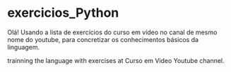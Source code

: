 # exercicios_Python
Olá!
Usando a lista de exercícios do curso em vídeo no canal de mesmo nome do youtube, para concretizar os conhecimentos básicos da linguagem.

trainning the language with exercises at Curso em Video Youtube channel.
